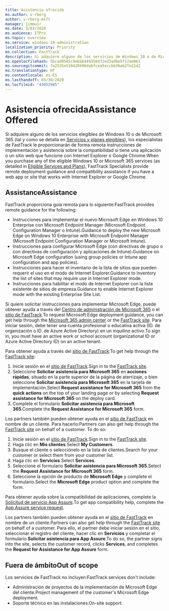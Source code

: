 ```yaml
---
title: Asistencia ofrecida
ms.author: v-rberg
author: v-rberg-msft
manager: jimmuir
ms.date: 3/03/2020
ms.audience: ITPro
ms.topic: overview
ms.service: windows-10-administration
localization_priority: Priority
ms.collection: FastTrack
description: Si adquiere alguno de los servicios de Windows 10 o de Microsoft 365 (tal y como se detalla en Servicios y planes elegibles), los especialistas de FastTrack le proporcionarán de forma remota instrucciones de implementación y asistencia sobre la compatibilidad si tiene una aplicación o un sitio web que funcione con Internet Explorer o Google Chrome.
ms.openlocfilehash: 5bcad9585c9ebb6449350d72ed3ad9e5f17ae061
ms.sourcegitcommit: 7a2535e510420496dabfcea5accbb36ab2fe21d2
ms.translationtype: HT
ms.contentlocale: es-ES
ms.lasthandoff: 03/30/2020
ms.locfileid: "43052985"
---
```

# <a name="assistance-offered"></a><span data-ttu-id="51408-103">Asistencia ofrecida</span><span class="sxs-lookup"><span data-stu-id="51408-103">Assistance Offered</span></span>

<span data-ttu-id="51408-104">Si adquiere alguno de los servicios elegibles de Windows 10 o de Microsoft 365 (tal y como se detalla en [Servicios y planes elegibles](M365-eligible-services-and-plans.md)), los especialistas de FastTrack le proporcionarán de forma remota instrucciones de implementación y asistencia sobre la compatibilidad si tiene una aplicación o un sitio web que funcione con Internet Explorer o Google Chrome.</span><span class="sxs-lookup"><span data-stu-id="51408-104">When you purchase any of the eligible Windows 10 or Microsoft 365 services (as detailed in [Eligible Services and Plans](M365-eligible-services-and-plans.md)), FastTrack Specialists provide remote deployment guidance and compatibility assistance if you have a web app or site that works with Internet Explorer or Google Chrome.</span></span> 

## <a name="assistance"></a><span data-ttu-id="51408-105">Assistance</span><span class="sxs-lookup"><span data-stu-id="51408-105">Assistance</span></span>

<span data-ttu-id="51408-106">FastTrack proporciona guía remota para lo siguiente:</span><span class="sxs-lookup"><span data-stu-id="51408-106">FastTrack provides remote guidance for the following:</span></span>
- <span data-ttu-id="51408-107">Instrucciones para implementar el nuevo Microsoft Edge en Windows 10 Enterprise con Microsoft Endpoint Manager (Microsoft Endpoint Configuration Manager o Intune).</span><span class="sxs-lookup"><span data-stu-id="51408-107">Guidance to deploy the new Microsoft Edge on Windows 10 Enterprise with Microsoft Endpoint Manager (Microsoft Endpoint Configuration Manager or Microsoft Intune).</span></span>
- <span data-ttu-id="51408-108">Instrucciones para configurar Microsoft Edge (con directivas de grupo o con directivas de configuración y aplicaciones de Intune).</span><span class="sxs-lookup"><span data-stu-id="51408-108">Guidance on Microsoft Edge configuration (using group policies or Intune app configuration and app policies).</span></span>
- <span data-ttu-id="51408-109">Instrucciones para hacer el inventario de la lista de sitios que pueden requerir el uso en el modo de Internet Explorer.</span><span class="sxs-lookup"><span data-stu-id="51408-109">Guidance to inventory the list of sites that may require use in Internet Explorer mode.</span></span>
- <span data-ttu-id="51408-110">Instrucciones para habilitar el modo de Internet Explorer con la lista existente de sitios de empresa.</span><span class="sxs-lookup"><span data-stu-id="51408-110">Guidance to enable Internet Explorer mode with the existing Enterprise Site List.</span></span>

<span data-ttu-id="51408-111">Si quiere solicitar instrucciones para implementar Microsoft Edge, puede obtener ayuda a través del [Centro de administración de Microsoft 365](https://go.microsoft.com/fwlink/?linkid=2032704) o el [sitio de FastTrack](https://go.microsoft.com/fwlink/?linkid=780698).</span><span class="sxs-lookup"><span data-stu-id="51408-111">To request Microsoft Edge deployment guidance, you can get help through the [Microsoft 365 admin center](https://go.microsoft.com/fwlink/?linkid=2032704) or the [FastTrack site](https://go.microsoft.com/fwlink/?linkid=780698).</span></span> <span data-ttu-id="51408-112">Para iniciar sesión, debe tener una cuenta profesional o educativa activa (ID. de organización o ID. de Azure Active Directory) en un inquilino activo.</span><span class="sxs-lookup"><span data-stu-id="51408-112">To sign in, you must have an active work or school account (organizational ID or Azure Active Directory ID) on an active tenant.</span></span> 

<span data-ttu-id="51408-113">Para obtener ayuda a través del [sitio de FastTrack](https://go.microsoft.com/fwlink/?linkid=780698):</span><span class="sxs-lookup"><span data-stu-id="51408-113">To get help through the [FastTrack site](https://go.microsoft.com/fwlink/?linkid=780698):</span></span> 
1.    <span data-ttu-id="51408-114">Inicie sesión en el [sitio de FastTrack](https://go.microsoft.com/fwlink/?linkid=780698).</span><span class="sxs-lookup"><span data-stu-id="51408-114">Sign in to the [FastTrack site](https://go.microsoft.com/fwlink/?linkid=780698).</span></span> 
2.    <span data-ttu-id="51408-115">Seleccione **Solicitar asistencia para Microsoft 365** en **acciones rápidas**, situado en la parte superior de la página de aterrizaje, o bien seleccione **Solicitar asistencia para Microsoft 365** en la tarjeta de implementación.</span><span class="sxs-lookup"><span data-stu-id="51408-115">Select **Request assistance for Microsoft 365** from the **quick actions** on the top of your landing page or by selecting **Request assistance for Microsoft 365** on the deploy card.</span></span>
3.    <span data-ttu-id="51408-116">Complete el formulario **Solicitar asistencia para Microsoft 365**.</span><span class="sxs-lookup"><span data-stu-id="51408-116">Complete the **Request Assistance for Microsoft 365** form.</span></span>
  
<span data-ttu-id="51408-p102">Los partners también pueden obtener ayuda en el [sitio de FastTrack](https://go.microsoft.com/fwlink/?linkid=780698) en nombre de un cliente. Para hacerlo:</span><span class="sxs-lookup"><span data-stu-id="51408-p102">Partners can also get help through the [FastTrack site](https://go.microsoft.com/fwlink/?linkid=780698) on behalf of a customer. To do so:</span></span>
1.    <span data-ttu-id="51408-119">Inicie sesión en el [sitio de FastTrack](https://go.microsoft.com/fwlink/?linkid=780698).</span><span class="sxs-lookup"><span data-stu-id="51408-119">Sign in to the [FastTrack site](https://go.microsoft.com/fwlink/?linkid=780698).</span></span> 
2.    <span data-ttu-id="51408-120">Haga clic en **Mis clientes**.</span><span class="sxs-lookup"><span data-stu-id="51408-120">Select **My Customers**.</span></span>
3.    <span data-ttu-id="51408-121">Busque el cliente o selecciónelo en la lista de clientes.</span><span class="sxs-lookup"><span data-stu-id="51408-121">Search for your customer or select them from your customer list.</span></span>
4.    <span data-ttu-id="51408-122">Haga clic en **Servicios**.</span><span class="sxs-lookup"><span data-stu-id="51408-122">Select **Services**.</span></span>
5.    <span data-ttu-id="51408-123">Seleccione el formulario **Solicitar asistencia para Microsoft 365**.</span><span class="sxs-lookup"><span data-stu-id="51408-123">Select the **Request Assistance for Microsoft 365** form.</span></span>
6.    <span data-ttu-id="51408-124">Seleccione la opción de producto de **Microsoft Edge** y complete el formulario.</span><span class="sxs-lookup"><span data-stu-id="51408-124">Select the **Microsoft Edge** product option and complete the form.</span></span>
 
<span data-ttu-id="51408-125">Para obtener ayuda sobre la compatibilidad de aplicaciones, complete la [Solicitud de servicio App Assure](https://go.microsoft.com/fwlink/?linkid=2022721).</span><span class="sxs-lookup"><span data-stu-id="51408-125">To get app compatibility help, complete the [App Assure service request](https://go.microsoft.com/fwlink/?linkid=2022721).</span></span>

<span data-ttu-id="51408-126">Los partners también pueden obtener ayuda en el [sitio de FastTrack](https://go.microsoft.com/fwlink/?linkid=780698) en nombre de un cliente.</span><span class="sxs-lookup"><span data-stu-id="51408-126">Partners can also get help through the [FastTrack site](https://go.microsoft.com/fwlink/?linkid=780698) on behalf of a customer.</span></span> <span data-ttu-id="51408-127">Para ello, el partner debe iniciar sesión en el sitio, seleccionar el registro del cliente, hacer clic en **Servicios** y completar el formulario **Solicitar asistencia para App Assure**.</span><span class="sxs-lookup"><span data-stu-id="51408-127">To do so, the partner signs into the site, selects the customer record, clicks **Services**, and completes the **Request for Assistance for App Assure** form.</span></span>

## <a name="out-of-scope"></a><span data-ttu-id="51408-128">Fuera de ámbito</span><span class="sxs-lookup"><span data-stu-id="51408-128">Out of scope</span></span>

<span data-ttu-id="51408-129">Los servicios de FastTrack no incluyen:</span><span class="sxs-lookup"><span data-stu-id="51408-129">FastTrack services don't include:</span></span>
- <span data-ttu-id="51408-130">Administración de proyectos de la implementación de Microsoft Edge del cliente.</span><span class="sxs-lookup"><span data-stu-id="51408-130">Project management of the customer's Microsoft Edge deployment.</span></span>
- <span data-ttu-id="51408-131">Soporte técnico en las instalaciones.</span><span class="sxs-lookup"><span data-stu-id="51408-131">On-site support.</span></span>

